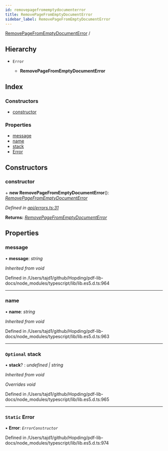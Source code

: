 ```yaml
---
id: removepagefromemptydocumenterror
title: RemovePageFromEmptyDocumentError
sidebar_label: RemovePageFromEmptyDocumentError
---
```


[RemovePageFromEmptyDocumentError](removepagefromemptydocumenterror.md) /

## Hierarchy

* `Error`

  * **RemovePageFromEmptyDocumentError**

## Index

### Constructors

* [constructor](removepagefromemptydocumenterror.md#constructor)

### Properties

* [message](removepagefromemptydocumenterror.md#message)
* [name](removepagefromemptydocumenterror.md#name)
* [stack](removepagefromemptydocumenterror.md#optional-stack)
* [Error](removepagefromemptydocumenterror.md#static-error)

## Constructors

###  constructor

\+ **new RemovePageFromEmptyDocumentError**(): *[RemovePageFromEmptyDocumentError](removepagefromemptydocumenterror.md)*

*Defined in [api/errors.ts:31](https://github.com/Hopding/pdf-lib/blob/57dc8a4/src/api/errors.ts#L31)*

**Returns:** *[RemovePageFromEmptyDocumentError](removepagefromemptydocumenterror.md)*

## Properties

###  message

• **message**: *string*

*Inherited from void*

Defined in /Users/tajd1/github/Hopding/pdf-lib-docs/node_modules/typescript/lib/lib.es5.d.ts:964

___

###  name

• **name**: *string*

*Inherited from void*

Defined in /Users/tajd1/github/Hopding/pdf-lib-docs/node_modules/typescript/lib/lib.es5.d.ts:963

___

### `Optional` stack

• **stack**? : *undefined | string*

*Inherited from void*

*Overrides void*

Defined in /Users/tajd1/github/Hopding/pdf-lib-docs/node_modules/typescript/lib/lib.es5.d.ts:965

___

### `Static` Error

▪ **Error**: *`ErrorConstructor`*

Defined in /Users/tajd1/github/Hopding/pdf-lib-docs/node_modules/typescript/lib/lib.es5.d.ts:974